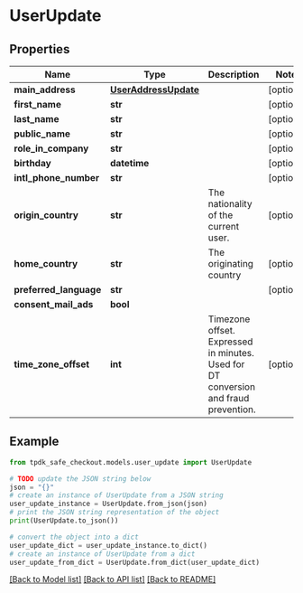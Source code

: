# UserUpdate



## Properties

Name | Type | Description | Notes
------------ | ------------- | ------------- | -------------
**main_address** | [**UserAddressUpdate**](UserAddressUpdate.md) |  | [optional] 
**first_name** | **str** |  | [optional] 
**last_name** | **str** |  | [optional] 
**public_name** | **str** |  | [optional] 
**role_in_company** | **str** |  | [optional] 
**birthday** | **datetime** |  | [optional] 
**intl_phone_number** | **str** |  | [optional] 
**origin_country** | **str** | The nationality of the current user. | [optional] 
**home_country** | **str** | The originating country | [optional] 
**preferred_language** | **str** |  | [optional] 
**consent_mail_ads** | **bool** |  | 
**time_zone_offset** | **int** | Timezone offset. Expressed in minutes. Used for DT conversion and fraud prevention. | [optional] 

## Example

```python
from tpdk_safe_checkout.models.user_update import UserUpdate

# TODO update the JSON string below
json = "{}"
# create an instance of UserUpdate from a JSON string
user_update_instance = UserUpdate.from_json(json)
# print the JSON string representation of the object
print(UserUpdate.to_json())

# convert the object into a dict
user_update_dict = user_update_instance.to_dict()
# create an instance of UserUpdate from a dict
user_update_from_dict = UserUpdate.from_dict(user_update_dict)
```
[[Back to Model list]](../README.md#documentation-for-models) [[Back to API list]](../README.md#documentation-for-api-endpoints) [[Back to README]](../README.md)


